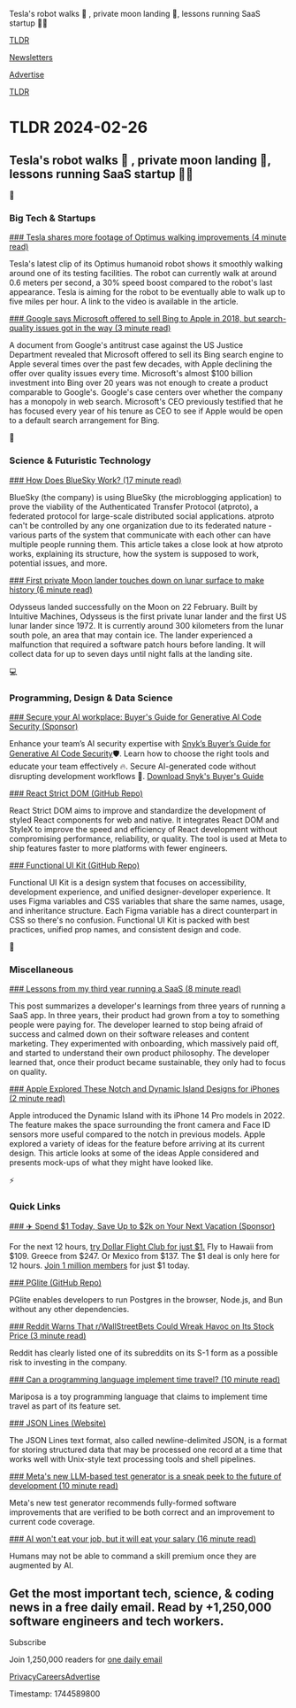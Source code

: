 Tesla's robot walks 🤖 , private moon landing 🚀, lessons running SaaS startup 👨‍💻

[TLDR](/)

[Newsletters](/newsletters)

[Advertise](https://advertise.tldr.tech/)

[TLDR](/)

# TLDR 2024-02-26

## Tesla's robot walks 🤖 , private moon landing 🚀, lessons running SaaS startup 👨‍💻

📱

### Big Tech & Startups

[### Tesla shares more footage of Optimus walking improvements (4 minute read)](https://www.teslarati.com/tesla-footage-optimus-walking/?utm_source=tldrnewsletter)

Tesla's latest clip of its Optimus humanoid robot shows it smoothly walking around one of its testing facilities. The robot can currently walk at around 0.6 meters per second, a 30% speed boost compared to the robot's last appearance. Tesla is aiming for the robot to be eventually able to walk up to five miles per hour. A link to the video is available in the article.

[### Google says Microsoft offered to sell Bing to Apple in 2018, but search-quality issues got in the way (3 minute read)](https://www.cnbc.com/2024/02/24/google-says-microsoft-offered-to-sell-bing-to-apple-in-2018.html?utm_source=tldrnewsletter)

A document from Google's antitrust case against the US Justice Department revealed that Microsoft offered to sell its Bing search engine to Apple several times over the past few decades, with Apple declining the offer over quality issues every time. Microsoft's almost $100 billion investment into Bing over 20 years was not enough to create a product comparable to Google's. Google's case centers over whether the company has a monopoly in web search. Microsoft's CEO previously testified that he has focused every year of his tenure as CEO to see if Apple would be open to a default search arrangement for Bing.

🚀

### Science & Futuristic Technology

[### How Does BlueSky Work? (17 minute read)](https://steveklabnik.com/writing/how-does-bluesky-work?utm_source=tldrnewsletter)

BlueSky (the company) is using BlueSky (the microblogging application) to prove the viability of the Authenticated Transfer Protocol (atproto), a federated protocol for large-scale distributed social applications. atproto can't be controlled by any one organization due to its federated nature - various parts of the system that communicate with each other can have multiple people running them. This article takes a close look at how atproto works, explaining its structure, how the system is supposed to work, potential issues, and more.

[### First private Moon lander touches down on lunar surface to make history (6 minute read)](https://www.nature.com/articles/d41586-024-00549-z?utm_source=tldrnewsletter)

Odysseus landed successfully on the Moon on 22 February. Built by Intuitive Machines, Odysseus is the first private lunar lander and the first US lunar lander since 1972. It is currently around 300 kilometers from the lunar south pole, an area that may contain ice. The lander experienced a malfunction that required a software patch hours before landing. It will collect data for up to seven days until night falls at the landing site.

💻

### Programming, Design & Data Science

[### Secure your AI workplace: Buyer's Guide for Generative AI Code Security (Sponsor)](https://go.snyk.io/gen-ai-buyers-guide.html?utm_campaign=dm_pp-tldr_240226_con_2401_gen_ai_buyers_guide&amp;utm_medium=em-pa&amp;utm_source=tldr&amp;utm_content=con_2401_gen_ai_buyers_guide)

Enhance your team’s AI security expertise with [Snyk’s Buyer’s Guide for Generative AI Code Security](https://go.snyk.io/gen-ai-buyers-guide.html?utm_campaign=dm_pp-tldr_240226_con_2401_gen_ai_buyers_guide&utm_medium=em-pa&utm_source=tldr&utm_content=con_2401_gen_ai_buyers_guide)🛡️. Learn how to choose the right tools and educate your team effectively 🔥. Secure AI-generated code without disrupting development workflows 🎯. [Download Snyk's Buyer's Guide](https://go.snyk.io/gen-ai-buyers-guide.html?utm_campaign=dm_pp-tldr_240226_con_2401_gen_ai_buyers_guide&utm_medium=em-pa&utm_source=tldr&utm_content=con_2401_gen_ai_buyers_guide)

[### React Strict DOM (GitHub Repo)](https://github.com/facebook/react-strict-dom?utm_source=tldrnewsletter)

React Strict DOM aims to improve and standardize the development of styled React components for web and native. It integrates React DOM and StyleX to improve the speed and efficiency of React development without compromising performance, reliability, or quality. The tool is used at Meta to ship features faster to more platforms with fewer engineers.

[### Functional UI Kit (GitHub Repo)](https://github.com/functional-ui/functional-ui-kit?utm_source=tldrnewsletter)

Functional UI Kit is a design system that focuses on accessibility, development experience, and unified designer-developer experience. It uses Figma variables and CSS variables that share the same names, usage, and inheritance structure. Each Figma variable has a direct counterpart in CSS so there's no confusion. Functional UI Kit is packed with best practices, unified prop names, and consistent design and code.

🎁

### Miscellaneous

[### Lessons from my third year running a SaaS (8 minute read)](https://maxrozen.com/lessons-from-my-third-year-running-a-saas?utm_source=tldrnewsletter)

This post summarizes a developer's learnings from three years of running a SaaS app. In three years, their product had grown from a toy to something people were paying for. The developer learned to stop being afraid of success and calmed down on their software releases and content marketing. They experimented with onboarding, which massively paid off, and started to understand their own product philosophy. The developer learned that, once their product became sustainable, they only had to focus on quality.

[### Apple Explored These Notch and Dynamic Island Designs for iPhones (2 minute read)](https://www.macrumors.com/2024/02/23/iphone-notch-and-dynamic-island-designs/#:~:text=Another%20idea%20that%20Apple%20considered,contributed%20to%20battery%20life%20savings.?utm_source=tldrnewsletter)

Apple introduced the Dynamic Island with its iPhone 14 Pro models in 2022. The feature makes the space surrounding the front camera and Face ID sensors more useful compared to the notch in previous models. Apple explored a variety of ideas for the feature before arriving at its current design. This article looks at some of the ideas Apple considered and presents mock-ups of what they might have looked like.

⚡

### Quick Links

[### ✈️ Spend $1 Today, Save Up to $2k on Your Next Vacation (Sponsor)](https://app.dollarflightclub.com/signup/cheapflights4?utm_source=tldr)

For the next 12 hours, [try Dollar Flight Club for just $1.](https://app.dollarflightclub.com/signup/cheapflights4?utm_source=tldr) Fly to Hawaii from $109. Greece from $247. Or Mexico from $137. The $1 deal is only here for 12 hours. [Join 1 million members](https://app.dollarflightclub.com/signup/cheapflights4?utm_source=tldr) for just $1 today.

[### PGlite (GitHub Repo)](https://github.com/electric-sql/pglite?utm_source=tldrnewsletter)

PGlite enables developers to run Postgres in the browser, Node.js, and Bun without any other dependencies.

[### Reddit Warns That r/WallStreetBets Could Wreak Havoc on Its Stock Price (3 minute read)](https://gizmodo.com/reddit-ipo-warning-wallstreetbets-stock-volatility-meme-1851280986?utm_source=tldrnewsletter)

Reddit has clearly listed one of its subreddits on its S-1 form as a possible risk to investing in the company.

[### Can a programming language implement time travel? (10 minute read)](https://stackoverflow.blog/2024/02/12/can-a-programming-language-implement-time-travel/?utm_source=tldrnewsletter)

Mariposa is a toy programming language that claims to implement time travel as part of its feature set.

[### JSON Lines (Website)](https://jsonlines.org/?utm_source=tldrnewsletter)

The JSON Lines text format, also called newline-delimited JSON, is a format for storing structured data that may be processed one record at a time that works well with Unix-style text processing tools and shell pipelines.

[### Meta's new LLM-based test generator is a sneak peek to the future of development (10 minute read)](https://read.engineerscodex.com/p/metas-new-llm-based-test-generator?utm_source=tldrnewsletter)

Meta's new test generator recommends fully-formed software improvements that are verified to be both correct and an improvement to current code coverage.

[### AI won't eat your job, but it will eat your salary (16 minute read)](https://platforms.substack.com/p/ai-wont-eat-your-job-but-it-will?utm_source=tldrnewsletter)

Humans may not be able to command a skill premium once they are augmented by AI.

## Get the most important tech, science, & coding news in a free daily email. Read by +1,250,000 software engineers and tech workers.

Subscribe

Join 1,250,000 readers for [one daily email](/api/latest/tech)

[Privacy](/privacy)[Careers](https://jobs.ashbyhq.com/tldr.tech)[Advertise](/tech/advertise)

Timestamp: 1744589800